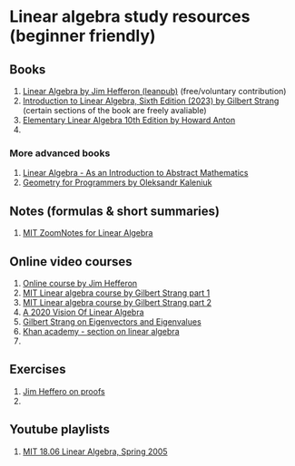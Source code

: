 # Linear algebra study resources (beginner friendly)

## Books

1. [Linear Algebra by Jim Hefferon (leanpub)](https://leanpub.com/linalgebra) (free/voluntary contribution)
2. [Introduction to Linear Algebra, Sixth Edition (2023) by Gilbert Strang](https://math.mit.edu/~gs/linearalgebra/ila6/indexila6.html) (certain sections of the book are freely avaliable)
3. [Elementary Linear Algebra 10th Edition by Howard Anton](https://www.amazon.com/Elementary-Linear-Algebra-Howard-Anton/dp/0470458216)
4. 

### More advanced books

1. [Linear Algebra - As an Introduction to Abstract Mathematics](https://www.math.ucdavis.edu/%7Eanne/linear_algebra/)
2. [Geometry for Programmers by Oleksandr Kaleniuk](https://www.manning.com/books/geometry-for-programmers)

## Notes (formulas & short summaries)

1. [MIT ZoomNotes for Linear Algebra](https://ocw.mit.edu/courses/res-18-010-a-2020-vision-of-linear-algebra-spring-2020/resources/zoomnotes_18-010/)

## Online video courses

1. [Online course by Jim Hefferon](https://www.youtube.com/playlist?list=PLwF3A0R8OzMoMlE1-SaEh8h9VqUlO-r52)
2. [MIT Linear algebra course by Gilbert Strang part 1](https://ocw.mit.edu/courses/18-06sc-linear-algebra-fall-2011/)
3. [MIT Linear algebra course by Gilbert Strang part 2](https://ocw.mit.edu/courses/18-06-linear-algebra-spring-2010/video_galleries/video-lectures/)
4. [A 2020 Vision Of Linear Algebra](https://ocw.mit.edu/courses/res-18-010-a-2020-vision-of-linear-algebra-spring-2020/video_galleries/videos/)
5. [Gilbert Strang on Eigenvectors and Eigenvalues](https://ocw.mit.edu/courses/res-18-009-learn-differential-equations-up-close-with-gilbert-strang-and-cleve-moler-fall-2015/pages/differential-equations-and-linear-algebra/eigenvalues-and-eigenvectors/)
6. [Khan academy - section on linear algebra](https://www.khanacademy.org/math/linear-algebra)
7. 

## Exercises

1. [Jim Heffero on proofs](https://jheffero.w3.uvm.edu/proofs/ibl-compact.pdf)
2. 

## Youtube playlists

1. [MIT 18.06 Linear Algebra, Spring 2005](https://www.youtube.com/watch?v=ZK3O402wf1c&list=PL49CF3715CB9EF31D)
